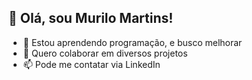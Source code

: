 ## 👋 Olá, sou Murilo Martins!
- 🌱 Estou aprendendo programação, e busco melhorar
- 💞️ Quero colaborar em diversos projetos
- 📫 Pode me contatar via LinkedIn

<!---
MuriloM14/MuriloM14 is a ✨ special ✨ repository because its `README.md` (this file) appears on your GitHub profile.
You can click the Preview link to take a look at your changes.
--->
